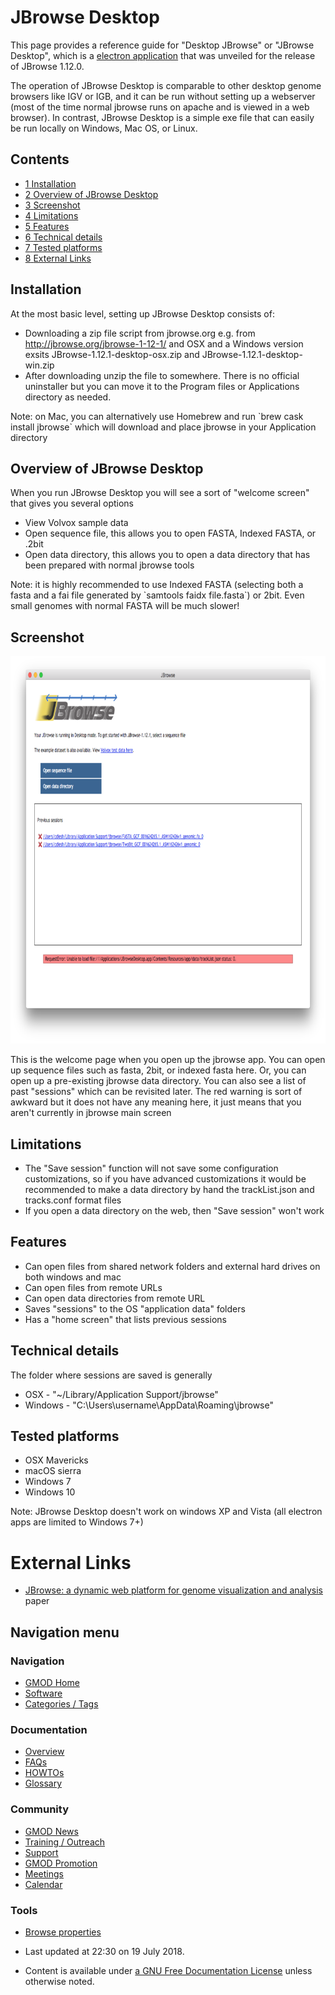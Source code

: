 



<span id="top"></span>




# <span dir="auto">JBrowse Desktop</span>









This page provides a reference guide for "Desktop JBrowse" or "JBrowse
Desktop", which is a
<a href="https://electron.atom.io" class="external text"
rel="nofollow">electron application</a> that was unveiled for the
release of JBrowse 1.12.0.

The operation of JBrowse Desktop is comparable to other desktop genome
browsers like IGV or IGB, and it can be run without setting up a
webserver (most of the time normal jbrowse runs on apache and is viewed
in a web browser). In contrast, JBrowse Desktop is a simple exe file
that can easily be run locally on Windows, Mac OS, or Linux.

  


## Contents



- [<span class="tocnumber">1</span>
  <span class="toctext">Installation</span>](#Installation)
- [<span class="tocnumber">2</span> <span class="toctext">Overview of
  JBrowse Desktop</span>](#Overview_of_JBrowse_Desktop)
- [<span class="tocnumber">3</span>
  <span class="toctext">Screenshot</span>](#Screenshot)
- [<span class="tocnumber">4</span>
  <span class="toctext">Limitations</span>](#Limitations)
- [<span class="tocnumber">5</span>
  <span class="toctext">Features</span>](#Features)
- [<span class="tocnumber">6</span> <span class="toctext">Technical
  details</span>](#Technical_details)
- [<span class="tocnumber">7</span> <span class="toctext">Tested
  platforms</span>](#Tested_platforms)
- [<span class="tocnumber">8</span> <span class="toctext">External
  Links</span>](#External_Links)



## <span id="Installation" class="mw-headline">Installation</span>

At the most basic level, setting up JBrowse Desktop consists of:

- Downloading a zip file script from jbrowse.org e.g. from
  <a href="http://jbrowse.org/jbrowse-1-12-1/" class="external free"
  rel="nofollow">http://jbrowse.org/jbrowse-1-12-1/</a> and OSX and a
  Windows version exsits JBrowse-1.12.1-desktop-osx.zip and
  JBrowse-1.12.1-desktop-win.zip
- After downloading unzip the file to somewhere. There is no official
  uninstaller but you can move it to the Program files or Applications
  directory as needed.

Note: on Mac, you can alternatively use Homebrew and run \`brew cask
install jbrowse\` which will download and place jbrowse in your
Application directory

  

## <span id="Overview_of_JBrowse_Desktop" class="mw-headline">Overview of JBrowse Desktop</span>

When you run JBrowse Desktop you will see a sort of "welcome screen"
that gives you several options

- View Volvox sample data
- Open sequence file, this allows you to open FASTA, Indexed FASTA, or
  .2bit
- Open data directory, this allows you to open a data directory that has
  been prepared with normal jbrowse tools

Note: it is highly recommended to use Indexed FASTA (selecting both a
fasta and a fai file generated by \`samtools faidx file.fasta\`) or
2bit. Even small genomes with normal FASTA will be much slower!

  

## <span id="Screenshot" class="mw-headline">Screenshot</span>

<img
src="https://raw.githubusercontent.com/GMOD/gmod.github.io/main/mediawiki/images/thumb/e/e5/Jbrowse_desktop_screenshot.png/800px-Jbrowse_desktop_screenshot.png"
srcset="https://raw.githubusercontent.com/GMOD/gmod.github.io/main/mediawiki/images/e/e5/Jbrowse_desktop_screenshot.png 1.5x, https://raw.githubusercontent.com/GMOD/gmod.github.io/main/mediawiki/images/e/e5/Jbrowse_desktop_screenshot.png 2x"
width="800" height="620" alt="Jbrowse desktop screenshot.png" />

This is the welcome page when you open up the jbrowse app. You can open
up sequence files such as fasta, 2bit, or indexed fasta here. Or, you
can open up a pre-existing jbrowse data directory. You can also see a
list of past "sessions" which can be revisited later. The red warning is
sort of awkward but it does not have any meaning here, it just means
that you aren't currently in jbrowse main screen

  

## <span id="Limitations" class="mw-headline">Limitations</span>

- The "Save session" function will not save some configuration
  customizations, so if you have advanced customizations it would be
  recommended to make a data directory by hand the trackList.json and
  tracks.conf format files
- If you open a data directory on the web, then "Save session" won't
  work

  

## <span id="Features" class="mw-headline">Features</span>

- Can open files from shared network folders and external hard drives on
  both windows and mac
- Can open files from remote URLs
- Can open data directories from remote URL
- Saves "sessions" to the OS "application data" folders
- Has a "home screen" that lists previous sessions

## <span id="Technical_details" class="mw-headline">Technical details</span>

The folder where sessions are saved is generally

- OSX - "~/Library/Application Support/jbrowse"
- Windows - "C:\Users\username\AppData\Roaming\jbrowse"

## <span id="Tested_platforms" class="mw-headline">Tested platforms</span>

- OSX Mavericks
- macOS sierra
- Windows 7
- Windows 10

Note: JBrowse Desktop doesn't work on windows XP and Vista (all electron
apps are limited to Windows 7+)

# <span id="External_Links" class="mw-headline">External Links</span>

- <a
  href="https://genomebiology.biomedcentral.com/articles/10.1186/s13059-016-0924-1"
  class="external text" rel="nofollow">JBrowse: a dynamic web platform for
  genome visualization and analysis</a> paper








## Navigation menu









### Navigation



- <span id="n-GMOD-Home">[GMOD Home](Main_Page)</span>
- <span id="n-Software">[Software](GMOD_Components)</span>
- <span id="n-Categories-.2F-Tags">[Categories /
  Tags](Categories)</span>




### Documentation



- <span id="n-Overview">[Overview](Overview)</span>
- <span id="n-FAQs">[FAQs](Category%253AFAQ)</span>
- <span id="n-HOWTOs">[HOWTOs](Category%253AHOWTO)</span>
- <span id="n-Glossary">[Glossary](Glossary)</span>




### Community



- <span id="n-GMOD-News">[GMOD News](GMOD_News)</span>
- <span id="n-Training-.2F-Outreach">[Training /
  Outreach](Training_and_Outreach)</span>
- <span id="n-Support">[Support](Support)</span>
- <span id="n-GMOD-Promotion">[GMOD Promotion](GMOD_Promotion)</span>
- <span id="n-Meetings">[Meetings](Meetings)</span>
- <span id="n-Calendar">[Calendar](Calendar)</span>




### Tools

- <span id="t-smwbrowselink"><a href="Special%253ABrowse/JBrowse_Desktop" rel="smw-browse">Browse
  properties</a></span>



- <span id="footer-info-lastmod">Last updated at 22:30 on 19 July
  2018.</span>
<!-- - <span id="footer-info-viewcount">20,535 page views.</span> -->
- <span id="footer-info-copyright">Content is available under
  <a href="http://www.gnu.org/licenses/fdl-1.3.html" class="external"
  rel="nofollow">a GNU Free Documentation License</a> unless otherwise
  noted.</span>

<!-- -->



<!-- -->





